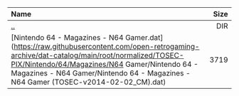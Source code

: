 |Name|Size|
|:---|---:|
|[..](../index.html)|DIR|
|[Nintendo 64 - Magazines - N64 Gamer.dat](https://raw.githubusercontent.com/open-retrogaming-archive/dat-catalog/main/root/normalized/TOSEC-PIX/Nintendo/64/Magazines/N64 Gamer/Nintendo 64 - Magazines - N64 Gamer/Nintendo 64 - Magazines - N64 Gamer (TOSEC-v2014-02-02_CM).dat)|3719|
